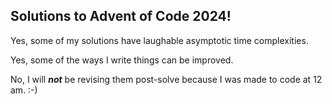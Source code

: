 ## Solutions to Advent of Code 2024!

Yes, some of my solutions have laughable asymptotic time complexities.

Yes, some of the ways I write things can be improved.

No, I will ***not*** be revising them post-solve because I was made to code at 12 am. :-)